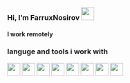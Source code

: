 ###  Hi, I’m FarruxNosirov <img src="https://media.giphy.com/media/hvRJCLFzcasrR4ia7z/giphy.gif" width="30px"/>
#### I work remotely <br/>
### languge and tools i work with

<spam><img src="https://cdn-icons-png.flaticon.com/512/919/919827.png?w=360" width="30px" height="30px"/><spam/> 
 <img src="https://toppng.com/uploads/preview/html-css-js-icons-11563328364gmstz4ubs9.png" width="30px" height="30px"/> 
 <img src="https://e7.pngegg.com/pngimages/602/440/png-clipart-javascript-open-logo-number-js-angle-text.png" width="30px" height="30px"/> 
 <img src="https://toppng.com/uploads/preview/bootstrap-featured-image-bootstrap-3-logo-11563293130teouf93qpu.png" width="30px" height="30px"/> 
 <img src="https://icon-library.com/images/react-icon/react-icon-29.jpg"  width="30px"/> 
 <img src="https://miro.medium.com/max/1400/1*z1U7SJeqK_JJXUYei5uD8w.png" width="30px" height="30px"/> 
 <img src="https://iconape.com/wp-content/png_logo_vector/typescript.png" width="30px" height="30px"/> 
 <img src="https://repository-images.githubusercontent.com/347723622/92065800-865a-11eb-9626-dff3cb7fef55" width="30px" height="30px"/> 
